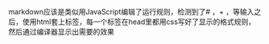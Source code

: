 markdown应该是类似用JavaScript编辑了运行规则，检测到了# ，+ ，等输入之后，使用html套上标签，每一个标签在head里都用css写好了显示的格式规则，然后通过编译器显示出需要的效果
